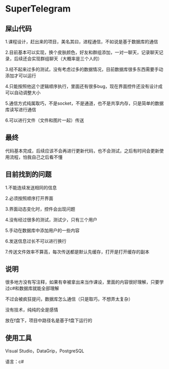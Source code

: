 # SuperTelegram

## 屎山代码

1.课程设计，赶出来的项目，美名其曰，进程通信，不如说是基于数据库的通信

2.目前基本可以实现，换个皮肤颜色，好友和群组添加，一对一聊天，记录聊天记录，后续还会实现群组聊天（大概率是三个人的）

3.经不起来过多的测试，没有考虑过多的数据情况，目前数据库很多东西需要手动添加才可以运行

4.只能按照他这个逻辑顺序执行，里面还有很多bug，现在界面控件还没有设计成可以自动调整大小

5.通信方式纯属取巧，不是socket，不是通道，也不是共享内存，只是简单的数据库读写进行通信

6.可以进行文件（文件和图片一起）传送

## 最终

代码基本完成，后续应该不会再进行更新代码，也不会测试，之后有时间会更新使用流程，怕我自己之后看不懂

## 目前找到的问题

1.不能连续发送相同的信息

2.必须按照顺序打开界面

3.界面动态变化时，控件会出现问题

4.没有经过很多的测试，测试少，只有三个用户

5.手动在数据库中添加用户的一些内容

6.发送信息过长不可以进行换行

7.传送文件效率不算高，每次传送都是默认先缓存，打开是打开缓存的副本

## 说明

很多地方没有写注释，如果有幸被拿出来当作课设，里面的内容很好理解，只要学过c#和数据库就能全部理解

不过会被疯狂提问，数据库怎么通信（只是取巧，不想弄太复杂）

没有技术，纯纯的全是感情

放在f盘下，项目中路径名是基于f盘下运行的

## 使用工具

Visual Studio，DataGrip，PostgreSQL

语言：c#
